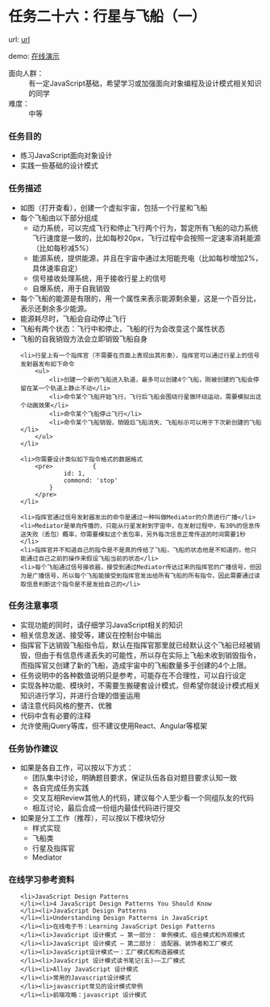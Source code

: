 # 任务二十六：行星与飞船（一）

url: [url](http://ife.baidu.com/2016/task/detail?taskId=26)

demo: [在线演示](https://evls-practices.github.io/IFE/src/2016/26/index.html)
<dl>
	<dt>面向人群：</dt>
	<dd>有一定JavaScript基础，希望学习或加强面向对象编程及设计模式相关知识的同学</dd>
	<dt>难度：</dt>
	<dd>中等</dd>
</dl>

<h3>任务目的</h3>
<ul>
	<li>练习JavaScript面向对象设计</li>
	<li>实践一些基础的设计模式</li>
</ul>

<h3>任务描述</h3>
<ul>
	<li>如图（打开查看），创建一个虚拟宇宙，包括一个行星和飞船</li>
	<li>每个飞船由以下部分组成
		<ul>
			<li>动力系统，可以完成飞行和停止飞行两个行为，暂定所有飞船的动力系统飞行速度是一致的，比如每秒20px，飞行过程中会按照一定速率消耗能源（比如每秒减5%）</li>
			<li>能源系统，提供能源，并且在宇宙中通过太阳能充电（比如每秒增加2%，具体速率自定）</li>
			<li>信号接收处理系统，用于接收行星上的信号</li>
			<li>自爆系统，用于自我销毁</li>
		</ul>
	</li>
	<li>每个飞船的能源是有限的，用一个属性来表示能源剩余量，这是一个百分比，表示还剩余多少能源。</li>
	<li>能源耗尽时，飞船会自动停止飞行</li>
	<li>飞船有两个状态：飞行中和停止，飞船的行为会改变这个属性状态</li>
	<li>飞船的自我销毁方法会立即销毁飞船自身</li>

	<li>行星上有一个指挥官（不需要在页面上表现出其形象），指挥官可以通过行星上的信号发射器发布如下命令
		<ul>
			<li>创建一个新的飞船进入轨道，最多可以创建4个飞船，刚被创建的飞船会停留在某一个轨道上静止不动</li>
			<li>命令某个飞船开始飞行，飞行后飞船会围绕行星做环绕运动，需要模拟出这个动画效果</li>
			<li>命令某个飞船停止飞行</li>
			<li>命令某个飞船销毁，销毁后飞船消失、飞船标示可以用于下次新创建的飞船</li>
		</ul>
	</li>

	<li>你需要设计类似如下指令格式的数据格式
		<pre>			{
				id: 1,
				commond: 'stop'
			}
		</pre>
	</li>

	<li>指挥官通过信号发射器发出的命令是通过一种叫做Mediator的介质进行广播</li>
	<li>Mediator是单向传播的，只能从行星发射到宇宙中，在发射过程中，有30%的信息传送失败（丢包）概率，你需要模拟这个丢包率，另外每次信息正常传送的时间需要1秒</li>
	<li>指挥官并不知道自己的指令是不是真的传给了飞船，飞船的状态他是不知道的，他只能通过自己之前的操作来假设飞船当前的状态</li>
	<li>每个飞船通过信号接收器，接受到通过Mediator传达过来的指挥官的广播信号，但因为是广播信号，所以每个飞船能接受到指挥官发出给所有飞船的所有指令，因此需要通过读取信息判断这个指令是不是发给自己的</li>
</ul>

<h3>任务注意事项</h3>
<ul>
	<li>实现功能的同时，请仔细学习JavaScript相关的知识</li>
	<li>相关信息发送、接受等，建议在控制台中输出</li>
	<li>指挥官下达销毁飞船指令后，默认在指挥官那里就已经默认这个飞船已经被销毁，但由于有信息传递丢失的可能性，所以存在实际上飞船未收到销毁指令，而指挥官又创建了新的飞船，造成宇宙中的飞船数量多于创建的4个上限。</li>
	<li>任务说明中的各种数值说明只是参考，可能存在不合理性，可以自行设定</li>
	<li>实现各种功能、模块时，不需要生搬硬套设计模式，但希望你就设计模式相关知识进行学习，并进行合理的借鉴运用</li>
	<li>请注意代码风格的整齐、优雅</li>
	<li>代码中含有必要的注释</li>
	<li>允许使用jQuery等库，但不建议使用React、Angular等框架</li>
</ul>

<h3>任务协作建议</h3>

<ul>
	<li>如果是各自工作，可以按以下方式：
		<ul>
			<li>团队集中讨论，明确题目要求，保证队伍各自对题目要求认知一致</li>
			<li>各自完成任务实践</li>
			<li>交叉互相Review其他人的代码，建议每个人至少看一个同组队友的代码</li>
			<li>相互讨论，最后合成一份组内最佳代码进行提交</li>
		</ul>
	</li>
	<li>如果是分工工作（推荐），可以按以下模块切分
		<ul>
			<li>样式实现</li>
			<li>飞船类</li>
			<li>行星及指挥官</li>
			<li>Mediator</li>
		</ul>
	</li>
</ul>
<h3>在线学习参考资料</h3>
<ul>

	<li>JavaScript Design Patterns
	</li><li>4 JavaScript Design Patterns You Should Know
	</li><li>JavaScript Design Patterns
	</li><li>Understanding Design Patterns in JavaScript
	</li><li>在线电子书：Learning JavaScript Design Patterns
	</li><li>JavaScript 设计模式 – 第一部分： 单例模式、组合模式和外观模式
	</li><li>JavaScript 设计模式 – 第二部分： 适配器、装饰者和工厂模式
	</li><li>JavaScript设计模式一：工厂模式和构造器模式
	</li><li>JavaScript 设计模式读书笔记(五)——工厂模式
	</li><li>Alloy JavaScript 设计模式
	</li><li>常用的Javascript设计模式
	</li><li>javascript常见的设计模式举例
	</li><li>前端攻略：javascript 设计模式

</li></ul>
